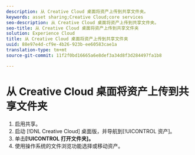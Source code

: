 ```yaml
---
description: 从 Creative Cloud 桌面将资产上传到共享文件夹。
keywords: asset sharing;Creative Cloud;core services
seo-description: 从 Creative Cloud 桌面将资产上传到共享文件夹。
seo-title: 从 Creative Cloud 桌面将资产上传到共享文件夹
solution: Experience Cloud
title: 从 Creative Cloud 桌面将资产上传到共享文件夹
uuid: 88e97e4d-cf9e-4b26-923b-ee60583cae1a
translation-type: tm+mt
source-git-commit: 11f2f0bd16665a6e8def3a34d8f3d284497fa1b8

---
```



# 从 Creative Cloud 桌面将资产上传到共享文件夹

1. 启用共享。
1. 启动 [!DNL Creative Cloud] 桌面版，并导航到[!UICONTROL 资产]。
1. 单击&#x200B;**[!UICONTROL 打开文件夹]。**
1. 使用操作系统的文件浏览功能选择或移动资产。
